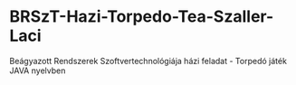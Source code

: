 # BRSzT-Hazi-Torpedo-Tea-Szaller-Laci
Beágyazott Rendszerek Szoftvertechnológiája házi feladat - Torpedó játék JAVA nyelvben
